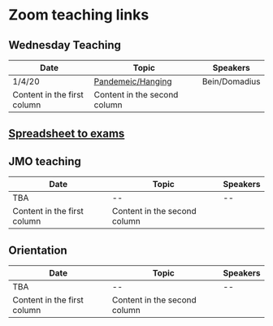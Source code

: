 # Zoom teaching links

## Wednesday Teaching

Date | Topic | Speakers
------------ | ------------- |-----------------
1/4/20 | [Pandemeic/Hanging](https://youtu.be/bbzI07mA4tQ) | Bein/Domadius
Content in the first column | Content in the second column |

## [Spreadsheet to exams](https://docs.google.com/spreadsheets/d/1jnWn7syC7M4RzhP0wiuecrviSwpLbUPcHT-4eKX4Y-I/edit?usp=sharing)

## JMO teaching

Date | Topic | Speakers
------------ | ------------- |-----------------
TBA| -- | --
Content in the first column | Content in the second column |

## Orientation

Date | Topic | Speakers
------------ | ------------- |-----------------
TBA| -- | --
Content in the first column | Content in the second column |
